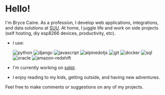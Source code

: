 # Hello!
I'm Bryce Caine. As a profession, I develop web applications, integrations, and data solutions at <a href="https://www.suu.edu" target="_blank">SUU</a>. At home, I juggle life and work on side projects (self hosting, diy esp8266 devices, productivity, etc).

- I use:

  <img alt="python" src="https://img.shields.io/badge/python-gray?logo=python&logoColor=white" />
  <img alt="django" src="https://img.shields.io/badge/django-gray?logo=django&logoColor=white" />
  <img alt="javascript" src="https://img.shields.io/badge/javascript-gray?logo=javascript&logoColor=white" />
  <img alt="alpinedotjs" src="https://img.shields.io/badge/alpine.js-gray?logo=alpinedotjs&logoColor=white" />
  <img alt="git" src="https://img.shields.io/badge/git-gray?logo=git&logoColor=white" />
  <img alt="docker" src="https://img.shields.io/badge/docker-gray?logo=docker&logoColor=white" />
  <img alt="sql" src="https://img.shields.io/badge/sql-gray?logo=sql&logoColor=white" />
  <img alt="oracle" src="https://img.shields.io/badge/oracle-gray?logo=oracle&logoColor=white" />
  <img alt="amazon-redshift" src="https://img.shields.io/badge/redshift-gray?logo=amazon-redshift&logoColor=white" />
  
- I'm currently working on [sqlpt](https://github.com/brycecaine/sqlpt).
- I enjoy reading to my kids, getting outside, and having new adventures.

Feel free to make comments or suggestions on any of my projects.
